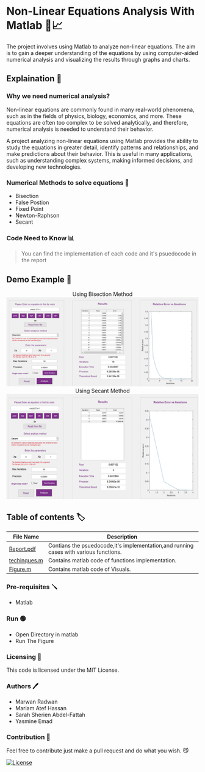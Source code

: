 # Non-Linear Equations Analysis With Matlab 🔢📈

The project involves using Matlab to analyze non-linear equations. The aim is to gain a deeper understanding of the equations by using computer-aided numerical analysis and visualizing the results through graphs and charts.

## Explaination 📖

### Why we need numerical analysis?

Non-linear equations are commonly found in many real-world phenomena, such as in the fields of physics, biology, economics, and more. These equations are often too complex to be solved analytically, and therefore, numerical analysis is needed to understand their behavior.

A project analyzing non-linear equations using Matlab provides the ability to study the equations in greater detail, identify patterns and relationships, and make predictions about their behavior. This is useful in many applications, such as understanding complex systems, making informed decisions, and developing new technologies.

### Numerical Methods to solve equations 🚀

- Bisection
- False Postion
- Fixed Point
- Newton-Raphson
- Secant

### Code Need to Know 📊

> You can find the implementation of each code and it's psuedocode in the report

## Demo Example :test_tube:

<p align="center" width="100%">
Using Bisection Method
<img src="Demos/1.png">
Using Secant Method
<img src="Demos/2.png">
</p>

## Table of contents :label:

| File Name                                                                                                           | Description                                                       |
| ------------------------------------------------------------------------------------------------------------------- | ----------------------------------------------------------------- |
| [Report.pdf](https://github.com/XMaroRadoX/Non-Linear-Equations-Analysis-With-Matlab/blob/master/Report.pdf) | Contians the psuedocode,it's implementation,and running cases with various functions. |
| [techinques.m](https://github.com/XMaroRadoX/Non-Linear-Equations-Analysis-With-Matlab/blob/master/techniques.m) | Contains matlab code of functions implementation. |
| [Figure.m](https://github.com/XMaroRadoX/Non-Linear-Equations-Analysis-With-Matlab/blob/master/Figure.m)             | Contains matlab code of Visuals.                                          |

### Pre-requisites :screwdriver:

- Matlab

### Run :green_circle:

- Open Directory in matlab
- Run The Figure

### Licensing :pencil:

This code is licensed under the MIT License.

### Authors :pen:

- Marwan Radwan
- Mariam Atef Hassan
- Sarah Sherien Abdel-Fattah
- Yasmine Emad

### Contribution :clinking_glasses:

Feel free to contribute just make a pull request and do what you wish. 😼

[![License](https://img.shields.io/badge/License-MIT-red.svg)](https://opensource.org/licenses/MIT)

